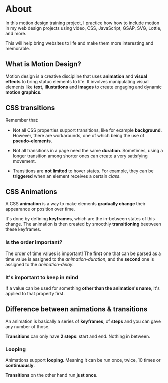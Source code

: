 # About

In this motion design training project, I practice how how to include motion in my web design projects using video, CSS, JavaScript, GSAP, SVG, Lottie, and more.

This will help bring websites to life and make them more interesting and memorable.

## What is Motion Design?

Motion design is a creative discipline that uses **animation** and **visual effects** to bring statuc elements to life. It involves manipulating visual elements like **text**, **illustations** and **images** to create engaging and dynamic **motion graphics**.

## CSS transitions

Remember that:

* Not all CSS properties support transitions, like for example **background**. However, there are workarounds, one of which being the use of **pseudo-elements**.

* Not all transitions in a page need the same **duration**. Sometimes, using a longer transition among shorter ones can create a very satisfying movement.

* Transitions are **not limited** to hover states. For example, they can be **triggered** when an element receives a certain *class*.

## CSS Animations

A CSS **animation** is a way to make elements **gradually change** their appearance or position over time.

It's done by defining **keyframes**, which are the in-between states of this change. The animation is then created by smoothly **transitioning** beetween these keyframes.

### Is the order important?

The order of time values is important! The **first** one that can be parsed as a time value is assigned to the *animation-duration*, and the **second** one is assigned to the *animation-delay*.

### It's important to keep in mind

If a value can be used for something **other than the animation's name**, it's applied to that property first.

## Difference between animations & transitions

An animation is basically a series of **keyframes**, of **steps** and you can gave any number of those.

**Transitions** can only have **2 steps**: start and end. Nothing in between.

### Looping

Animations support **looping**. Meaning it can be run once, twice, 10 times or **continuously**.

**Transitions** on the other hand run **just once**.